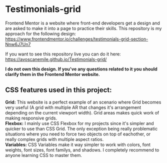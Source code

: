 # Testimonials-grid
Frontend Mentor is a website where front-end developers get a design and are asked to make it into a page to practice their skills. This repository is my approach for the following design: https://www.frontendmentor.io/challenges/testimonials-grid-section-Nnw6J7Un7

If you want to see this repository live you can do it here: https://avoscanemile.github.io/Testimonials-grid/

**I do not own this design. If you've any questions related to it you should clarify them in the Frontend Mentor website.** 
## CSS features used in this project:
**Grid:** This website is a perfect example of an scenario where Grid becomes very useful (A grid with multiple AR that changes it's arrangement depending on the current viewport width). Grid areas makes quick work of making responsive grids.   
**Flexbox:** I mainly use CSS Flexbox for my projects since it's simpler and quicker to use than CSS Grid. The only exception being really problematic situations where you need to force two objects on top of eachother, or really complex grids with multiple aspect ratios.  
**Variables:** CSS Variables make it way simpler to work with colors, font weights, font sizes, font familys, and shadows. I completely recommend to anyone learning CSS to master them.

